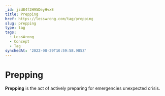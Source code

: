 ```yaml
---
_id: jzd84f2H95DeyHvxE
title: Prepping
href: https://lesswrong.com/tag/prepping
slug: prepping
type: tag
tags:
  - LessWrong
  - Concept
  - Tag
synchedAt: '2022-08-29T10:59:58.985Z'
---
```


# Prepping

**Prepping** is the act of actively preparing for emergencies unexpected crisis.
